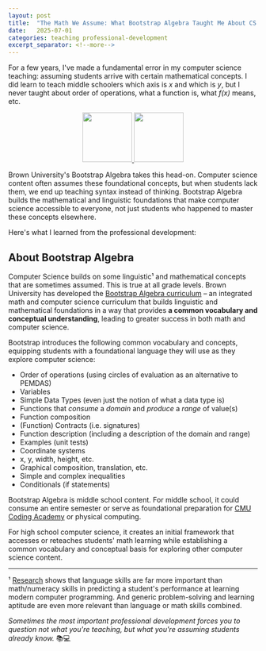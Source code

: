```yaml
---
layout: post
title:  "The Math We Assume: What Bootstrap Algebra Taught Me About CS Education"
date:   2025-07-01
categories: teaching professional-development
excerpt_separator: <!--more-->
---
```


For a few years, I've made a fundamental error in my computer science teaching: assuming students arrive with certain mathematical concepts. I did learn to teach middle schoolers which axis is *x* and which is *y*, but I never taught about order of operations, what a function is, what *f(x)* means, etc.

<div style="text-align: center;">
  <a href="https://bootstrapworld.org/materials/algebra/">
    <img src="https://bootstrapworld.org/images/icon.png" height=100>
    <img src="https://www.bootstrapworld.org/materials/fall2020/en-us/courses/algebra-wescheme/images/Logo.png" height="100">
  </a>
</div>

<!--more-->

Brown University's Bootstrap Algebra takes this head-on. Computer science content often assumes these foundational concepts, but when students lack them, we end up teaching syntax instead of thinking. Bootstrap Algebra builds the mathematical and linguistic foundations that make computer science accessible to everyone, not just students who happened to master these concepts elsewhere.

Here's what I learned from the professional development:

## About Bootstrap Algebra

Computer Science builds on some linguistic¹ and mathematical concepts that are sometimes assumed. This is true at all grade levels. Brown University has developed the [Bootstrap Algebra curriculum](https://bootstrapworld.org/materials/algebra/) – an integrated math and computer science curriculum that builds linguistic and mathematical foundations in a way that provides **a common vocabulary and conceptual understanding**, leading to greater success in both math and computer science.

Bootstrap introduces the following common vocabulary and concepts, equipping students with a foundational language they will use as they explore computer science:

- Order of operations (using circles of evaluation as an alternative to PEMDAS)  
- Variables  
- Simple Data Types (even just the notion of what a data type is)  
- Functions that *consume* a *domain* and *produce* a *range* of value(s)  
- Function composition  
- (Function) Contracts (i.e. signatures)  
- Function description (including a description of the domain and range)  
- Examples (unit tests)  
- Coordinate systems  
- x, y, width, height, etc.  
- Graphical composition, translation, etc.  
- Simple and complex inequalities
- Conditionals (if statements)

Bootstrap Algebra is middle school content. For middle school, it could consume an entire semester or serve as foundational preparation for [CMU Coding Academy](https://academy.cs.cmu.edu/course-info#CS0) or physical computing. 

For high school computer science, it creates an initial framework that accesses or reteaches students' math learning while establishing a common vocabulary and conceptual basis for exploring other computer science content.

---

¹ [Research](https://www.nature.com/articles/s41598-020-60661-8) shows that language skills are far more important than math/numeracy skills in predicting a student's performance at learning modern computer programming. And generic problem-solving and learning aptitude are even more relevant than language or math skills combined.

*Sometimes the most important professional development forces you to question not what you're teaching, but what you're assuming students already know.* 📚💻